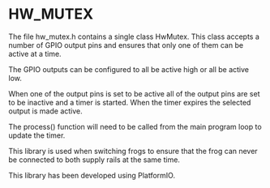 # HW_MUTEX

The file hw_mutex.h contains a single class HwMutex. This class accepts a number of GPIO output pins and ensures that only one of them can be active at a time.

The GPIO outputs can be configured to all be active high or all be active low.

When one of the output pins is set to be active all of the output pins are set to be inactive and a timer is started. When the timer expires the selected output is made active.

The process() function will need to be called from the main program loop to update the timer.

This library is used when switching frogs to ensure that the frog can never be connected to both supply rails at the same time.

This library has been developed using PlatformIO.
